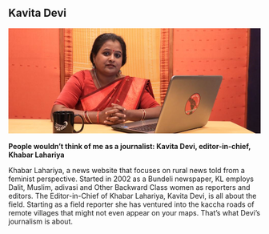 ## Kavita Devi
![Kavita Devi](kavita-devi.jpg)

**People wouldn’t think of me as a journalist: Kavita Devi, editor-in-chief, Khabar Lahariya**

Khabar Lahariya, a news website that focuses on rural news told from a feminist perspective. Started in 2002 as a Bundeli newspaper, KL employs Dalit, Muslim, adivasi and Other Backward Class women as reporters and editors. The Editor-in-Chief of Khabar Lahariya, Kavita Devi, is all about the field. Starting as a field reporter she has ventured into the kaccha roads of remote villages that might not even appear on your maps. That’s what Devi’s journalism is about.
